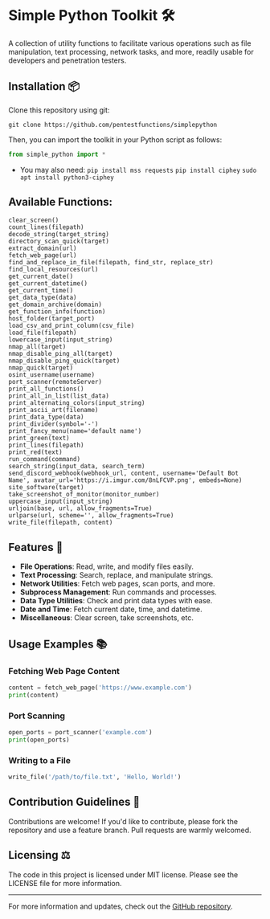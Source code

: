 
# Simple Python Toolkit 🛠️

A collection of utility functions to facilitate various operations such as file manipulation, text processing, network tasks, and more, readily usable for developers and penetration testers.

## Installation 📦

Clone this repository using git:

```
git clone https://github.com/pentestfunctions/simplepython
```

Then, you can import the toolkit in your Python script as follows:

```python
from simple_python import *
```

- You may also need:
  `pip install mss requests`
  `pip install ciphey`
  `sudo apt install python3-ciphey`


## Available Functions:

```
clear_screen()
count_lines(filepath)
decode_string(target_string)
directory_scan_quick(target)
extract_domain(url)
fetch_web_page(url)
find_and_replace_in_file(filepath, find_str, replace_str)
find_local_resources(url)
get_current_date()
get_current_datetime()
get_current_time()
get_data_type(data)
get_domain_archive(domain)
get_function_info(function)
host_folder(target_port)
load_csv_and_print_column(csv_file)
load_file(filepath)
lowercase_input(input_string)
nmap_all(target)
nmap_disable_ping_all(target)
nmap_disable_ping_quick(target)
nmap_quick(target)
osint_username(username)
port_scanner(remoteServer)
print_all_functions()
print_all_in_list(list_data)
print_alternating_colors(input_string)
print_ascii_art(filename)
print_data_type(data)
print_divider(symbol='-')
print_fancy_menu(name='default name')
print_green(text)
print_lines(filepath)
print_red(text)
run_command(command)
search_string(input_data, search_term)
send_discord_webhook(webhook_url, content, username='Default Bot Name', avatar_url='https://i.imgur.com/8nLFCVP.png', embeds=None)
site_software(target)
take_screenshot_of_monitor(monitor_number)
uppercase_input(input_string)
urljoin(base, url, allow_fragments=True)
urlparse(url, scheme='', allow_fragments=True)
write_file(filepath, content)
```

## Features 🌟

- **File Operations**: Read, write, and modify files easily.
- **Text Processing**: Search, replace, and manipulate strings.
- **Network Utilities**: Fetch web pages, scan ports, and more.
- **Subprocess Management**: Run commands and processes.
- **Data Type Utilities**: Check and print data types with ease.
- **Date and Time**: Fetch current date, time, and datetime.
- **Miscellaneous**: Clear screen, take screenshots, etc.

## Usage Examples 📚

### Fetching Web Page Content

```python
content = fetch_web_page('https://www.example.com')
print(content)
```

### Port Scanning

```python
open_ports = port_scanner('example.com')
print(open_ports)
```

### Writing to a File

```python
write_file('/path/to/file.txt', 'Hello, World!')
```

## Contribution Guidelines 🤝

Contributions are welcome! If you'd like to contribute, please fork the repository and use a feature branch. Pull requests are warmly welcomed.

## Licensing ⚖️

The code in this project is licensed under MIT license. Please see the LICENSE file for more information.

---

For more information and updates, check out the [GitHub repository](https://github.com/pentestfunctions/simplepython).

